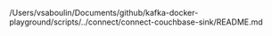 /Users/vsaboulin/Documents/github/kafka-docker-playground/scripts/../connect/connect-couchbase-sink/README.md